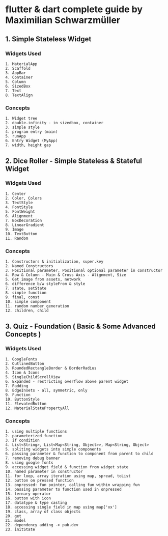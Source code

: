 # flutter & dart complete guide by Maximilian Schwarzmüller

## 1. Simple Stateless Widget
### Widgets Used
    1. MaterialApp
    2. Scaffold
    3. AppBar
    4. Container
    5. Column
    6. SizedBox
    7. Text
    8. TextAlign

### Concepts
    1. Widget tree 
    2. double.infinity - in sizedbox, container
    3. simple style
    4. program entry (main)
    5. runApp
    6. Entry Widget (MyApp)
    7. width, height gap

## 2. Dice Roller - Simple Stateless & Stateful Widget
### Widgets Used
    1. Center
    2. Color, Colors 
    3. TextStyle
    4. FontStyle
    5. FontWeight
    6. Alignment
    7. BoxDecoration
    8. LinearGradient
    9. Image
    10. TextButton
    11. Random

### Concepts
    1. Constructors & initialization, super.key
    2. Named Constructors
    3. Positional parameter, Positional optional parameter in constructor
    4. Row & Column - Main & Cross Axis - Alignment, Size
    5. Get image from assets, network
    6. difference b/w styleFrom & style
    7. state, setState
    8. simple function
    9. final, const
    10. simple component
    11. random number generation
    12. children, child

## 3. Quiz - Foundation ( Basic & Some Advanced Concepts )
### Widgets Used
    1. GoogleFonts
    2. OutlinedButton
    3. RoundedRectangleBorder & BorderRadius
    4. Icon & Icons
    5. SingleChildScrollView
    6. Expanded - restricting overflow above parent widget
    7. Padding
    8. EdgeInsets - all, symmetric, only
    9. Function
    10. ButtonStyle
    11. ElevatedButton
    12. MaterialStatePropertyAll

### Concepts
    1. using multiple functions
    2. parameterized function
    3. if condition
    4. List<String>, List<Map<String, Object>>, Map<String, Object>
    5. spliting widgets into simple components
    6. passing parameter & function to component from parent to child
    7. removing debug banner
    8. using google fonts
    9. accessing widget field & function from widget state
    10. named parameter in constructor
    11. for loop, array iteration using map, spread, toList
    12. button on pressed function
    13. onpressed: fun pointer, calling fun within wrapping fun
    14. passing parameter to function used in onpressed
    15. ternary operator
    16. button with icon
    17. datatype & type casting
    18. accessing single field in map using map['xx']
    19. class, array of class objects
    20. get
    21. model
    22. dependency adding -> pub.dev
    23. initState
